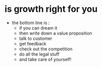 # is growth right for you
- the bottom line is :
    - if you can dream it
    - then write down a value proposition
    - talk to customer
    - get feedback
    - check out the competition
    - do all the legal stuff
    - and take care of yourself!

